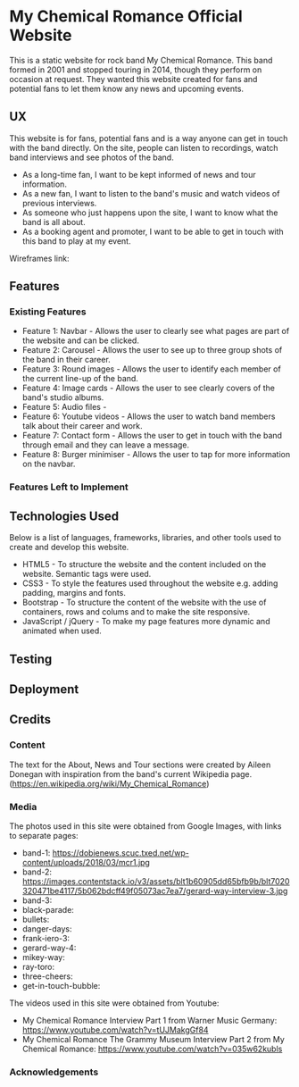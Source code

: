 # My Chemical Romance Official Website

This is a static website for rock band My Chemical Romance. 
This band formed in 2001 and stopped touring in 2014, though they perform on occasion at request. 
They wanted this website created for fans and potential fans to let them know any news and upcoming events.

## UX

This website is for fans, potential fans and is a way anyone can get in touch with the band directly.
On the site, people can listen to recordings, watch band interviews and see photos of the band.

* As a long-time fan, I want to be kept informed of news and tour information.
* As a new fan, I want to listen to the band's music and watch videos of previous interviews.
* As someone who just happens upon the site, I want to know what the band is all about.
* As a booking agent and promoter, I want to be able to get in touch with this band to play at my event.

Wireframes link:

## Features

### Existing Features

* Feature 1: Navbar - Allows the user to clearly see what pages are part of the website and can be clicked.
* Feature 2: Carousel - Allows the user to see up to three group shots of the band in their career.
* Feature 3: Round images - Allows the user to identify each member of the current line-up of the band.
* Feature 4: Image cards - Allows the user to see clearly covers of the band's studio albums.
* Feature 5: Audio files -
* Feature 6: Youtube videos - Allows the user to watch band members talk about their career and work.
* Feature 7: Contact form - Allows the user to get in touch with the band through email and they can leave a message.
* Feature 8: Burger minimiser - Allows the user to tap for more information on the navbar.

### Features Left to Implement

## Technologies Used

Below is a list of languages, frameworks, libraries, and other tools used to create and develop this website. 

* HTML5 - To structure the website and the content included on the website. Semantic tags were used.
* CSS3 - To style the features used throughout the website e.g. adding padding, margins and fonts.
* Bootstrap - To structure the content of the website with the use of containers, rows and colums and to make the site responsive.
* JavaScript / jQuery - To make my page features more dynamic and animated when used.

## Testing

## Deployment

## Credits

### Content

The text for the About, News and Tour sections were created by Aileen Donegan with inspiration from the band's current Wikipedia page. 
(https://en.wikipedia.org/wiki/My_Chemical_Romance)

### Media

The photos used in this site were obtained from Google Images, with links to separate pages:

* band-1: https://dobienews.scuc.txed.net/wp-content/uploads/2018/03/mcr1.jpg
* band-2: https://images.contentstack.io/v3/assets/blt1b60905dd65bfb9b/blt7020320471be4117/5b062bdcff49f05073ac7ea7/gerard-way-interview-3.jpg
* band-3: 
* black-parade:
* bullets:
* danger-days:
* frank-iero-3:
* gerard-way-4:
* mikey-way:
* ray-toro:
* three-cheers:
* get-in-touch-bubble:

The videos used in this site were obtained from Youtube: 

* My Chemical Romance Interview Part 1 from Warner Music Germany: https://www.youtube.com/watch?v=tUJMakgGf84
* My Chemical Romance The Grammy Museum Interview Part 2 from My Chemical Romance: https://www.youtube.com/watch?v=035w62kubls

### Acknowledgements